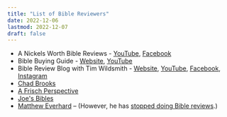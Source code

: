 ```yaml
---
title: "List of Bible Reviewers"
date: 2022-12-06
lastmod: 2022-12-07
draft: false
---
```


- A Nickels Worth Bible Reviews - [YouTube](https://www.youtube.com/@anickelsworthbiblereviews), [Facebook](https://facebook.com/officialanickelsworth)
- Bible Buying Guide - [Website](https://biblebuyingguide.com), [YouTube](https://www.youtube.com/@BibleBuyingGuide)
- Bible Review Blog with Tim Wildsmith - [Website](https://www.biblereviewblog.com), [YouTube](https://www.youtube.com/@timwildsmith), [Facebook](https://www.facebook.com/BibleReviewBlog/), [Instagram](https://www.instagram.com/biblereviewblog/) 
- [Chad Brooks](https://www.youtube.com/@revchadbrooks)
- [A Frisch Perspective](https://www.youtube.com/@AFrischPerspective)
- [Joe's Bibles](https://www.youtube.com/@joesbibles5636)
- [Matthew Everhard](https://youtube.com/playlist?list=PLWctVi0LWLsAE8OawOHmrrZgLu3ryOrFK) – (However, he has [stopped doing Bible reviews](https://youtu.be/ebNFzPpZNOI).)
